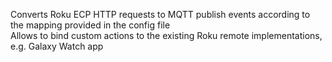 Converts Roku ECP HTTP requests to MQTT publish events according to the mapping provided in the config file  
Allows to bind custom actions to the existing Roku remote implementations, e.g. Galaxy Watch app  

